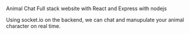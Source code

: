 Animal Chat
Full stack website with React and Express with nodejs

Using socket.io on the backend, we can chat and manupulate your animal character on real time.
